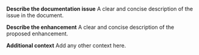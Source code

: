 <!--
Thanks for your interest in the project. I appreciate bugs filed and PRs submitted!
Please fill out this template with all the relevant information so we can
understand what's going on and fix the issue.

If you've never done that before, that's great! Check this https://www.opencue.io/contributing/opencue/contributing/
-->

**Describe the documentation issue**
A clear and concise description of the issue in the document.

**Describe the enhancement**
A clear and concise description of the  proposed enhancement.

**Additional context**
Add any other context here.
